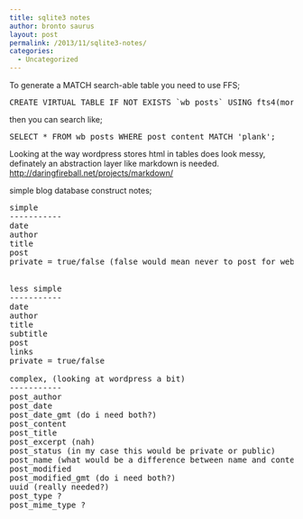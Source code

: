 ```yaml
---
title: sqlite3 notes
author: bronto saurus
layout: post
permalink: /2013/11/sqlite3-notes/
categories:
  - Uncategorized
---
```

To generate a MATCH search-able table you need to use FFS;

<pre>CREATE VIRTUAL TABLE IF NOT EXISTS `wb_posts` USING fts4(more stuff);</pre>

then you can search like;

<pre>SELECT * FROM wb_posts WHERE post_content MATCH 'plank';</pre>

Looking at the way wordpress stores html in tables does look messy, definately an abstraction layer like markdown is needed.  
<http://daringfireball.net/projects/markdown/>

simple blog database construct notes;

<pre>simple
-----------
date
author
title
post
private = true/false (false would mean never to post for web)


less simple
-----------
date
author
title
subtitle
post
links
private = true/false

complex, (looking at wordpress a bit)
-----------
post_author	
post_date	
post_date_gmt (do i need both?)
post_content	
post_title	
post_excerpt (nah)
post_status	(in my case this would be private or public)
post_name (what would be a difference between name and content)
post_modified	
post_modified_gmt (do i need both?)
uuid (really needed?)
post_type ?
post_mime_type ?	

</pre>